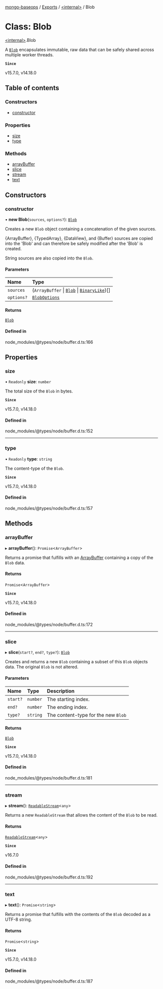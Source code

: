 [mongo-baseops](../README.md) / [Exports](../modules.md) / [\<internal\>](../modules/internal_.md) / Blob

# Class: Blob

[\<internal\>](../modules/internal_.md).Blob

A [`Blob`](https://developer.mozilla.org/en-US/docs/Web/API/Blob) encapsulates immutable, raw data that can be safely shared across
multiple worker threads.

**`Since`**

v15.7.0, v14.18.0

## Table of contents

### Constructors

- [constructor](internal_.Blob.md#constructor)

### Properties

- [size](internal_.Blob.md#size)
- [type](internal_.Blob.md#type)

### Methods

- [arrayBuffer](internal_.Blob.md#arraybuffer)
- [slice](internal_.Blob.md#slice)
- [stream](internal_.Blob.md#stream)
- [text](internal_.Blob.md#text)

## Constructors

### constructor

• **new Blob**(`sources`, `options?`): [`Blob`](internal_.Blob.md)

Creates a new `Blob` object containing a concatenation of the given sources.

{ArrayBuffer}, {TypedArray}, {DataView}, and {Buffer} sources are copied into
the 'Blob' and can therefore be safely modified after the 'Blob' is created.

String sources are also copied into the `Blob`.

#### Parameters

| Name | Type |
| :------ | :------ |
| `sources` | (`ArrayBuffer` \| [`Blob`](internal_.Blob.md) \| [`BinaryLike`](../modules/internal_.md#binarylike))[] |
| `options?` | [`BlobOptions`](../interfaces/internal_.BlobOptions.md) |

#### Returns

[`Blob`](internal_.Blob.md)

#### Defined in

node_modules/@types/node/buffer.d.ts:166

## Properties

### size

• `Readonly` **size**: `number`

The total size of the `Blob` in bytes.

**`Since`**

v15.7.0, v14.18.0

#### Defined in

node_modules/@types/node/buffer.d.ts:152

___

### type

• `Readonly` **type**: `string`

The content-type of the `Blob`.

**`Since`**

v15.7.0, v14.18.0

#### Defined in

node_modules/@types/node/buffer.d.ts:157

## Methods

### arrayBuffer

▸ **arrayBuffer**(): `Promise`\<`ArrayBuffer`\>

Returns a promise that fulfills with an [ArrayBuffer](https://developer.mozilla.org/en-US/docs/Web/JavaScript/Reference/Global_Objects/ArrayBuffer) containing a copy of
the `Blob` data.

#### Returns

`Promise`\<`ArrayBuffer`\>

**`Since`**

v15.7.0, v14.18.0

#### Defined in

node_modules/@types/node/buffer.d.ts:172

___

### slice

▸ **slice**(`start?`, `end?`, `type?`): [`Blob`](internal_.Blob.md)

Creates and returns a new `Blob` containing a subset of this `Blob` objects
data. The original `Blob` is not altered.

#### Parameters

| Name | Type | Description |
| :------ | :------ | :------ |
| `start?` | `number` | The starting index. |
| `end?` | `number` | The ending index. |
| `type?` | `string` | The content-type for the new `Blob` |

#### Returns

[`Blob`](internal_.Blob.md)

**`Since`**

v15.7.0, v14.18.0

#### Defined in

node_modules/@types/node/buffer.d.ts:181

___

### stream

▸ **stream**(): [`ReadableStream`](../interfaces/internal_.ReadableStream.md)\<`any`\>

Returns a new `ReadableStream` that allows the content of the `Blob` to be read.

#### Returns

[`ReadableStream`](../interfaces/internal_.ReadableStream.md)\<`any`\>

**`Since`**

v16.7.0

#### Defined in

node_modules/@types/node/buffer.d.ts:192

___

### text

▸ **text**(): `Promise`\<`string`\>

Returns a promise that fulfills with the contents of the `Blob` decoded as a
UTF-8 string.

#### Returns

`Promise`\<`string`\>

**`Since`**

v15.7.0, v14.18.0

#### Defined in

node_modules/@types/node/buffer.d.ts:187
